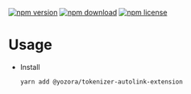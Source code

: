 [![npm version](https://img.shields.io/npm/v/@yozora/tokenizer-autolink-extension.svg)](https://www.npmjs.com/package/@yozora/tokenizer-autolink-extension)
[![npm download](https://img.shields.io/npm/dm/@yozora/tokenizer-autolink-extension.svg)](https://www.npmjs.com/package/@yozora/tokenizer-autolink-extension)
[![npm license](https://img.shields.io/npm/l/@yozora/tokenizer-autolink-extension.svg)](https://www.npmjs.com/package/@yozora/tokenizer-autolink-extension)


# Usage

  * Install
    ```console
    yarn add @yozora/tokenizer-autolink-extension
    ```
